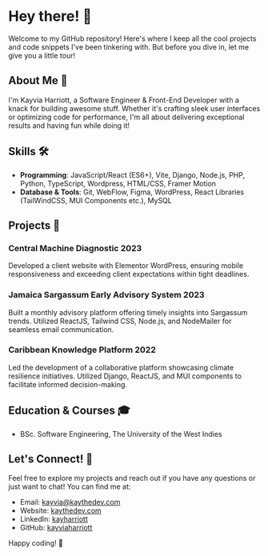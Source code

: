 # Hey there! 👋

Welcome to my GitHub repository! Here's where I keep all the cool projects and code snippets I've been tinkering with. But before you dive in, let me give you a little tour!

## About Me 🚀

I'm Kayvia Harriott, a Software Engineer & Front-End Developer with a knack for building awesome stuff. Whether it's crafting sleek user interfaces or optimizing code for performance, I'm all about delivering exceptional results and having fun while doing it!

## Skills 🛠️

- **Programming**: JavaScript/React (ES6+), Vite, Django, Node.js, PHP, Python, TypeScript, Wordpress, HTML/CSS, Framer Motion
- **Database & Tools**: Git, WebFlow, Figma, WordPress, React Libraries (TailWindCSS, MUI Components etc.), MySQL

## Projects 🚀

### Central Machine Diagnostic 2023
Developed a client website with Elementor WordPress, ensuring mobile responsiveness and exceeding client expectations within tight deadlines.

### Jamaica Sargassum Early Advisory System 2023
Built a monthly advisory platform offering timely insights into Sargassum trends. Utilized ReactJS, Tailwind CSS, Node.js, and NodeMailer for seamless email communication.

### Caribbean Knowledge Platform 2022
Led the development of a collaborative platform showcasing climate resilience initiatives. Utilized Django, ReactJS, and MUI components to facilitate informed decision-making.

## Education & Courses 🎓

- BSc. Software Engineering, The University of the West Indies

## Let's Connect! 🌟

Feel free to explore my projects and reach out if you have any questions or just want to chat! You can find me at:
- Email: [kayvia@kaythedev.com](mailto:kayvia@kaythedev.com)
- Website: [kaythedev.com](https://kaythedev.com)
- LinkedIn: [kayharriott](https://www.linkedin.com/in/kayharriott)
- GitHub: [kayviaharriott](https://github.com/kayviaharriott)

Happy coding! 🚀


<!--
**KayviaHarriott/KayviaHarriott** is a ✨ _special_ ✨ repository because its `README.md` (this file) appears on your GitHub profile.

Here are some ideas to get you started:

- 🔭 I’m currently working on ...
- 🌱 I’m currently learning ...
- 👯 I’m looking to collaborate on ...
- 🤔 I’m looking for help with ...
- 💬 Ask me about ...
- 📫 How to reach me: ...
- 😄 Pronouns: ...
- ⚡ Fun fact: ...
-->
